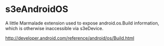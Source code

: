 s3eAndroidOS
============

A little Marmalade extension used to expose android.os.Build information, which is otherwise inaccessible via s3eDevice.

http://developer.android.com/reference/android/os/Build.html
